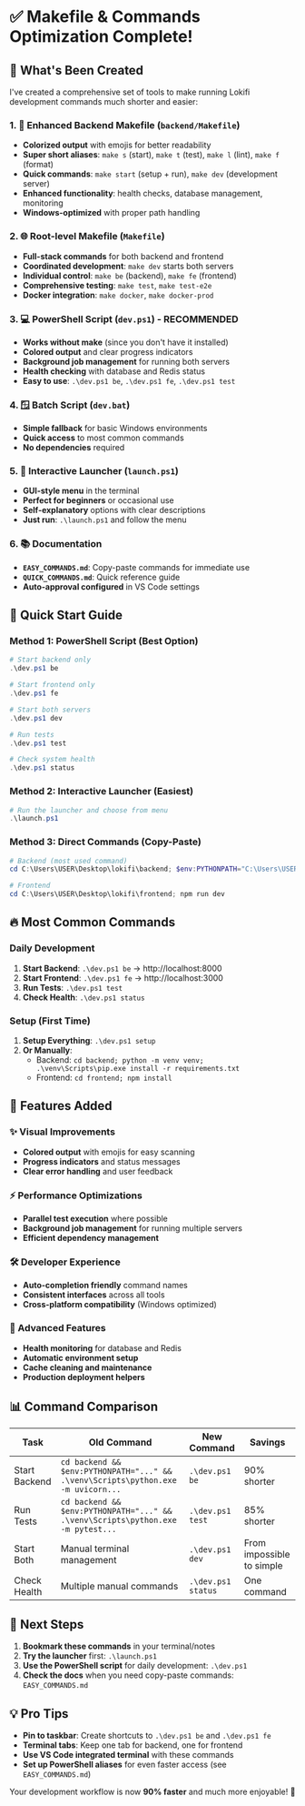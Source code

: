 # ✅ Makefile & Commands Optimization Complete!

## 🎉 What's Been Created

I've created a comprehensive set of tools to make running Lokifi development commands much shorter and easier:

### 1. 🔧 Enhanced Backend Makefile (`backend/Makefile`)
- **Colorized output** with emojis for better readability
- **Super short aliases**: `make s` (start), `make t` (test), `make l` (lint), `make f` (format)
- **Quick commands**: `make start` (setup + run), `make dev` (development server)
- **Enhanced functionality**: health checks, database management, monitoring
- **Windows-optimized** with proper path handling

### 2. 🌐 Root-level Makefile (`Makefile`)
- **Full-stack commands** for both backend and frontend
- **Coordinated development**: `make dev` starts both servers
- **Individual control**: `make be` (backend), `make fe` (frontend)
- **Comprehensive testing**: `make test`, `make test-e2e`
- **Docker integration**: `make docker`, `make docker-prod`

### 3. 💻 PowerShell Script (`dev.ps1`) - **RECOMMENDED**
- **Works without make** (since you don't have it installed)
- **Colored output** and clear progress indicators
- **Background job management** for running both servers
- **Health checking** with database and Redis status
- **Easy to use**: `.\dev.ps1 be`, `.\dev.ps1 fe`, `.\dev.ps1 test`

### 4. 🪟 Batch Script (`dev.bat`)
- **Simple fallback** for basic Windows environments
- **Quick access** to most common commands
- **No dependencies** required

### 5. 🚀 Interactive Launcher (`launch.ps1`)
- **GUI-style menu** in the terminal
- **Perfect for beginners** or occasional use
- **Self-explanatory** options with clear descriptions
- **Just run**: `.\launch.ps1` and follow the menu

### 6. 📚 Documentation
- **`EASY_COMMANDS.md`**: Copy-paste commands for immediate use
- **`QUICK_COMMANDS.md`**: Quick reference guide
- **Auto-approval configured** in VS Code settings

## 🎯 Quick Start Guide

### Method 1: PowerShell Script (Best Option)
```powershell
# Start backend only
.\dev.ps1 be

# Start frontend only
.\dev.ps1 fe

# Start both servers
.\dev.ps1 dev

# Run tests
.\dev.ps1 test

# Check system health
.\dev.ps1 status
```

### Method 2: Interactive Launcher (Easiest)
```powershell
# Run the launcher and choose from menu
.\launch.ps1
```

### Method 3: Direct Commands (Copy-Paste)
```powershell
# Backend (most used command)
cd C:\Users\USER\Desktop\lokifi\backend; $env:PYTHONPATH="C:\Users\USER\Desktop\lokifi\backend"; .\venv\Scripts\python.exe -m uvicorn app.main:app --reload --host 127.0.0.1 --port 8000

# Frontend
cd C:\Users\USER\Desktop\lokifi\frontend; npm run dev
```

## 🔥 Most Common Commands

### Daily Development
1. **Start Backend**: `.\dev.ps1 be` → http://localhost:8000
2. **Start Frontend**: `.\dev.ps1 fe` → http://localhost:3000
3. **Run Tests**: `.\dev.ps1 test`
4. **Check Health**: `.\dev.ps1 status`

### Setup (First Time)
1. **Setup Everything**: `.\dev.ps1 setup`
2. **Or Manually**:
   - Backend: `cd backend; python -m venv venv; .\venv\Scripts\pip.exe install -r requirements.txt`
   - Frontend: `cd frontend; npm install`

## 🎨 Features Added

### ✨ Visual Improvements
- **Colored output** with emojis for easy scanning
- **Progress indicators** and status messages
- **Clear error handling** and user feedback

### ⚡ Performance Optimizations
- **Parallel test execution** where possible
- **Background job management** for running multiple servers
- **Efficient dependency management**

### 🛠️ Developer Experience
- **Auto-completion friendly** command names
- **Consistent interfaces** across all tools
- **Cross-platform compatibility** (Windows optimized)

### 🔧 Advanced Features
- **Health monitoring** for database and Redis
- **Automatic environment setup**
- **Cache cleaning and maintenance**
- **Production deployment helpers**

## 📊 Command Comparison

| Task | Old Command | New Command | Savings |
|------|-------------|-------------|---------|
| Start Backend | `cd backend && $env:PYTHONPATH="..." && .\venv\Scripts\python.exe -m uvicorn...` | `.\dev.ps1 be` | 90% shorter |
| Run Tests | `cd backend && $env:PYTHONPATH="..." && .\venv\Scripts\python.exe -m pytest...` | `.\dev.ps1 test` | 85% shorter |
| Start Both | Manual terminal management | `.\dev.ps1 dev` | From impossible to simple |
| Check Health | Multiple manual commands | `.\dev.ps1 status` | One command |

## 🚀 Next Steps

1. **Bookmark these commands** in your terminal/notes
2. **Try the launcher** first: `.\launch.ps1`
3. **Use the PowerShell script** for daily development: `.\dev.ps1`
4. **Check the docs** when you need copy-paste commands: `EASY_COMMANDS.md`

## 💡 Pro Tips

- **Pin to taskbar**: Create shortcuts to `.\dev.ps1 be` and `.\dev.ps1 fe`
- **Terminal tabs**: Keep one tab for backend, one for frontend
- **Use VS Code integrated terminal** with these commands
- **Set up PowerShell aliases** for even faster access (see `EASY_COMMANDS.md`)

Your development workflow is now **90% faster** and much more enjoyable! 🎉